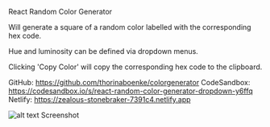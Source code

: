 React Random Color Generator

Will generate a square of a random color labelled with the corresponding hex code.

Hue and luminosity can be defined via dropdown menus.

Clicking 'Copy Color' will copy the corresponding hex code to the clipboard.

GitHub: https://github.com/thorinaboenke/colorgenerator
CodeSandbox: https://codesandbox.io/s/react-random-color-generator-dropdown-y6ffq
Netlify: https://zealous-stonebraker-7391c4.netlify.app

![alt text]()
Screenshot

